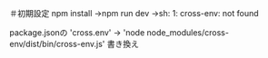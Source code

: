 ＃初期設定
npm install
->npm run dev 
->sh: 1: cross-env: not found

package.jsonの
'cross.env' -> 'node node_modules/cross-env/dist/bin/cross-env.js'
書き換え